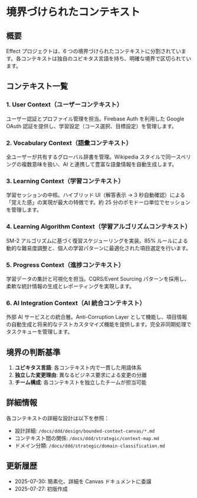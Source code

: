 # 境界づけられたコンテキスト

## 概要

Effect プロジェクトは、6 つの境界づけられたコンテキストに分割されています。各コンテキストは独自のユビキタス言語を持ち、明確な境界で区切られています。

## コンテキスト一覧

### 1. User Context（ユーザーコンテキスト）

ユーザー認証とプロファイル管理を担当。Firebase Auth を利用した Google OAuth 認証を提供し、学習設定（コース選択、目標設定）を管理します。

### 2. Vocabulary Context（語彙コンテキスト）

全ユーザーが共有するグローバル辞書を管理。Wikipedia スタイルで同一スペリングの複数意味を扱い、AI と連携して豊富な語彙情報を自動生成します。

### 3. Learning Context（学習コンテキスト）

学習セッションの中核。ハイブリッド UI（解答表示 → 3 秒自動確認）による「覚えた感」の実現が最大の特徴です。約 25 分のポモドーロ単位でセッションを管理します。

### 4. Learning Algorithm Context（学習アルゴリズムコンテキスト）

SM-2 アルゴリズムに基づく復習スケジューリングを実装。85% ルールによる動的な難易度調整と、個人の学習パターンに最適化された項目選定を行います。

### 5. Progress Context（進捗コンテキスト）

学習データの集計と可視化を担当。CQRS/Event Sourcing パターンを採用し、柔軟な統計情報の生成とレポーティングを実現します。

### 6. AI Integration Context（AI 統合コンテキスト）

外部 AI サービスとの統合層。Anti-Corruption Layer として機能し、項目情報の自動生成と将来的なテストカスタマイズ機能を提供します。完全非同期処理でタスクキューを管理します。

## 境界の判断基準

1. **ユビキタス言語**: 各コンテキスト内で一貫した用語体系
2. **独立した変更理由**: 異なるビジネス要求による変更の分離
3. **チーム構成**: 各コンテキストを独立したチームが担当可能

## 詳細情報

各コンテキストの詳細な設計は以下を参照：

- 設計詳細: `/docs/ddd/design/bounded-context-canvas/*.md`
- コンテキスト間の関係: `/docs/ddd/strategic/context-map.md`
- ドメイン分類: `/docs/ddd/strategic/domain-classification.md`

## 更新履歴

- 2025-07-30: 簡素化、詳細を Canvas ドキュメントに委譲
- 2025-07-27: 初版作成
